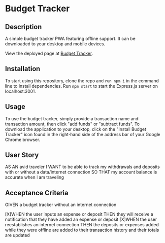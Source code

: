 # Budget Tracker 

## Description

A simple budget tracker PWA featuring offline support.
It can be downloaded to your desktop and mobile devices.

View the deployed page at [Budget Tracker](_______).


## Installation 

To start using this repository, clone the repo and `run npm i` in the command line to install dependencies. Run `npm start` to start the Express.js server on localhost:3001.

## Usage

To use the budget tracker, simply provide a transaction name and transaction amount, then click "add funds" or "subtract funds". To download the application to your desktop, click on the "Install Budget Tracker" icon found in the right-hand side of the address bar of your Google Chrome browser.


## User Story

AS AN avid traveler
I WANT to be able to track my withdrawals and deposits with or without a data/internet connection
SO THAT my account balance is accurate when I am traveling

## Acceptance Criteria

GIVEN a budget tracker without an internet connection

[X]WHEN the user inputs an expense or deposit
THEN they will receive a notification that they have added an expense or deposit
[X]WHEN the user reestablishes an internet connection
THEN the deposits or expenses added while they were offline are added to their transaction history and their totals are updated
